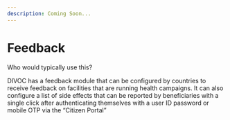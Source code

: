 ```yaml
---
description: Coming Soon...
---
```


# Feedback

Who would typically use this?&#x20;

DIVOC has a feedback module that can be configured by countries to receive feedback on facilities that are running health campaigns. It can also configure a list of side effects that can be reported by beneficiaries with a single click after authenticating themselves with a user ID password or mobile OTP via the “Citizen Portal”

